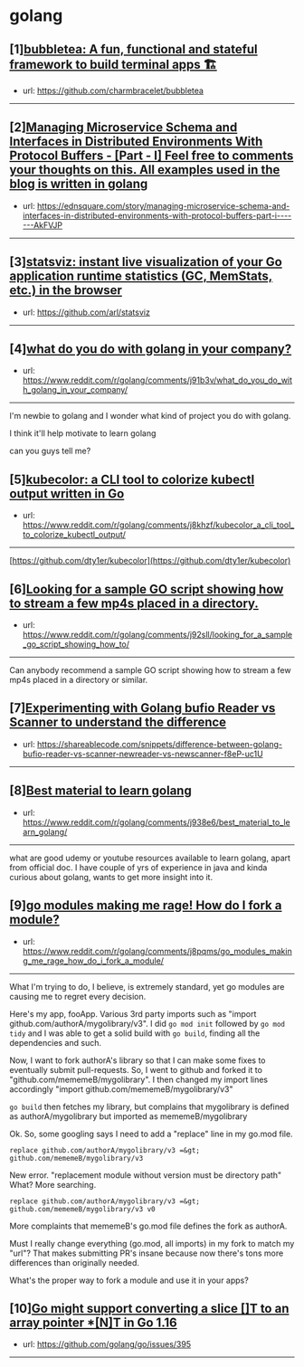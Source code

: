# golang
## [1][bubbletea: A fun, functional and stateful framework to build terminal apps 🏗](https://www.reddit.com/r/golang/comments/j8rk2i/bubbletea_a_fun_functional_and_stateful_framework/)
- url: https://github.com/charmbracelet/bubbletea
---

## [2][Managing Microservice Schema and Interfaces in Distributed Environments With Protocol Buffers - [Part - I] Feel free to comments your thoughts on this. All examples used in the blog is written in golang](https://www.reddit.com/r/golang/comments/j9095x/managing_microservice_schema_and_interfaces_in/)
- url: https://ednsquare.com/story/managing-microservice-schema-and-interfaces-in-distributed-environments-with-protocol-buffers-part-i-------AkFVJP
---

## [3][statsviz: instant live visualization of your Go application runtime statistics (GC, MemStats, etc.) in the browser](https://www.reddit.com/r/golang/comments/j8u1gk/statsviz_instant_live_visualization_of_your_go/)
- url: https://github.com/arl/statsviz
---

## [4][what do you do with golang in your company?](https://www.reddit.com/r/golang/comments/j91b3v/what_do_you_do_with_golang_in_your_company/)
- url: https://www.reddit.com/r/golang/comments/j91b3v/what_do_you_do_with_golang_in_your_company/
---
I'm newbie to golang and I wonder what kind of project you do with golang. 

I think it'll help motivate to learn golang

can you guys tell me?
## [5][kubecolor: a CLI tool to colorize kubectl output written in Go](https://www.reddit.com/r/golang/comments/j8khzf/kubecolor_a_cli_tool_to_colorize_kubectl_output/)
- url: https://www.reddit.com/r/golang/comments/j8khzf/kubecolor_a_cli_tool_to_colorize_kubectl_output/
---
[https://github.com/dty1er/kubecolor](https://github.com/dty1er/kubecolor)
## [6][Looking for a sample GO script showing how to stream a few mp4s placed in a directory.](https://www.reddit.com/r/golang/comments/j92sll/looking_for_a_sample_go_script_showing_how_to/)
- url: https://www.reddit.com/r/golang/comments/j92sll/looking_for_a_sample_go_script_showing_how_to/
---
Can anybody recommend a sample GO script showing how to stream a few mp4s placed in a directory or similar.
## [7][Experimenting with Golang bufio Reader vs Scanner to understand the difference](https://www.reddit.com/r/golang/comments/j93hpg/experimenting_with_golang_bufio_reader_vs_scanner/)
- url: https://shareablecode.com/snippets/difference-between-golang-bufio-reader-vs-scanner-newreader-vs-newscanner-f8eP-uc1U
---

## [8][Best material to learn golang](https://www.reddit.com/r/golang/comments/j938e6/best_material_to_learn_golang/)
- url: https://www.reddit.com/r/golang/comments/j938e6/best_material_to_learn_golang/
---
what are good udemy or youtube resources available to learn golang, apart from official doc. I have couple of yrs of experience in java and kinda curious about golang, wants to get more insight into it.
## [9][go modules making me rage! How do I fork a module?](https://www.reddit.com/r/golang/comments/j8pqms/go_modules_making_me_rage_how_do_i_fork_a_module/)
- url: https://www.reddit.com/r/golang/comments/j8pqms/go_modules_making_me_rage_how_do_i_fork_a_module/
---
What I'm trying to do, I believe, is extremely standard, yet go modules are causing me to regret every decision.

Here's my app, fooApp. Various 3rd party imports such as "import github.com/authorA/mygolibrary/v3". I did `go mod init` followed by `go mod tidy` and I was able to get a solid build with `go build`, finding all the dependencies and such.

Now, I want to fork authorA's library so that I can make some fixes to eventually submit pull-requests. So, I went to github and forked it to "github.com/mememeB/mygolibrary". I then changed my import lines accordingly "import github.com/mememeB/mygolibrary/v3"

`go build` then fetches my library, but complains that mygolibrary is defined as authorA/mygolibrary but imported as mememeB/mygolibrary

Ok. So, some googling says I need to add a "replace" line in my go.mod file.

`replace github.com/authorA/mygolibrary/v3 =&gt; github.com/mememeB/mygolibrary/v3`

New error. "replacement module without version must be directory path" What? More searching.

`replace github.com/authorA/mygolibrary/v3 =&gt; github.com/mememeB/mygolibrary/v3 v0`

More complaints that mememeB's go.mod file defines the fork as authorA.

Must I really change everything (go.mod, all imports) in my fork to match my "url"? That makes submitting PR's insane because now there's tons more differences than originally needed.

What's the proper way to fork a module and use it in your apps?
## [10][Go might support converting a slice []T to an array pointer *[N]T in Go 1.16](https://www.reddit.com/r/golang/comments/j8lbav/go_might_support_converting_a_slice_t_to_an_array/)
- url: https://github.com/golang/go/issues/395
---

